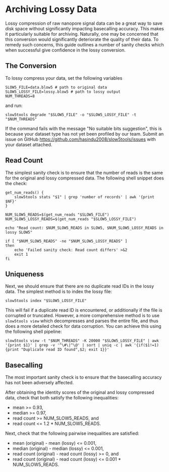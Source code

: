 Archiving Lossy Data
====================

Lossy compression of raw nanopore signal data can be a great way to save disk
space without significantly impacting basecalling accuracy. This makes it
particularly suitable for archiving. Naturally, one may be concerned that this
conversion would significantly deteriorate the quality of their data. To remedy
such concerns, this guide outlines a number of sanity checks which when
successful give confidence in the lossy conversion.

The Conversion
--------------
To lossy compress your data, set the following variables

	SLOW5_FILE=data.blow5 # path to original data
	SLOW5_LOSSY_FILE=lossy.blow5 # path to lossy output
	NUM_THREADS=8

and run:

	slow5tools degrade "$SLOW5_FILE" -o "$SLOW5_LOSSY_FILE" -t "$NUM_THREADS"

If the command fails with the message "No suitable bits suggestion", this is
because your dataset type has not yet been profiled by our team. Submit an issue
on GitHub <https://github.com/hasindu2008/slow5tools/issues> with your dataset
attached.

Read Count
----------
The simplest sanity check is to ensure that the number of reads is the same for
the original and lossy compressed data. The following shell snippet does the
check:

	get_num_reads() {
		slow5tools stats "$1" | grep 'number of records' | awk '{print $NF}'
	}

	NUM_SLOW5_READS=$(get_num_reads "$SLOW5_FILE")
	NUM_SLOW5_LOSSY_READS=$(get_num_reads "$SLOW5_LOSSY_FILE")

	echo "Read count: $NUM_SLOW5_READS in SLOW5, $NUM_SLOW5_LOSSY_READS in lossy SLOW5"

	if [ "$NUM_SLOW5_READS" -ne "$NUM_SLOW5_LOSSY_READS" ]
	then
		echo 'Failed sanity check: Read count differs' >&2
		exit 1
	fi

Uniqueness
----------
Next, we should ensure that there are no duplicate read IDs in the lossy data.
The simplest method is to index the lossy file:

	slow5tools index "$SLOW5_LOSSY_FILE"

This will fail if a duplicate read ID is encountered, or additionally if the file
is corrupted or truncated. However, a more comprehensive method is to use `slow5tools
view` which decompresses and parses the entire file, and thus does a more
detailed check for data corruption. You can achieve this using the following
shell pipeline:

	slow5tools view -t "$NUM_THREADS" -K 20000 "$SLOW5_LOSSY_FILE" | awk '{print $1}' | grep -v '^\#\|^\@' | sort | uniq -c | awk '{if($1!=1){print "Duplicate read ID found",$2; exit 1}}'

Basecalling
-----------
The most important sanity check is to ensure that the basecalling accuracy has
not been adversely affected.

After obtaining the identity scores of the original and lossy compressed data,
check that both satisfy the following inequalities:

- mean >= 0.93,
- median >= 0.97,
- read count >= NUM_SLOW5_READS, and
- read count <= 1.2 * NUM_SLOW5_READS.

Next, check that the following pairwise inequalities are satisfied:

- mean (original) - mean (lossy) <= 0.001,
- median (original) - median (lossy) <= 0.001,
- read count (original) - read count (lossy) >= 0, and
- read count (original) - read count (lossy) <= 0.001 * NUM_SLOW5_READS.
